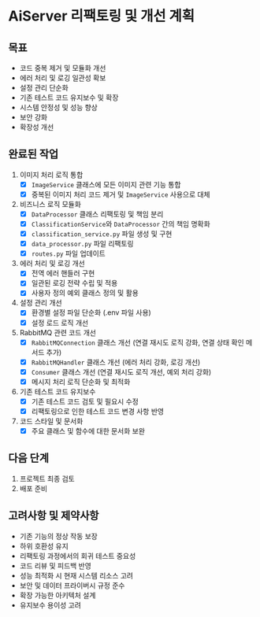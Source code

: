 
# AiServer 리팩토링 및 개선 계획

## 목표
- 코드 중복 제거 및 모듈화 개선
- 에러 처리 및 로깅 일관성 확보
- 설정 관리 단순화
- 기존 테스트 코드 유지보수 및 확장
- 시스템 안정성 및 성능 향상
- 보안 강화
- 확장성 개선

## 완료된 작업
1. 이미지 처리 로직 통합
   - [x] `ImageService` 클래스에 모든 이미지 관련 기능 통합
   - [x] 중복된 이미지 처리 코드 제거 및 `ImageService` 사용으로 대체

2. 비즈니스 로직 모듈화
   - [x] `DataProcessor` 클래스 리팩토링 및 책임 분리
   - [x] `ClassificationService`와 `DataProcessor` 간의 책임 명확화
   - [x] `classification_service.py` 파일 생성 및 구현
   - [x] `data_processor.py` 파일 리팩토링
   - [x] `routes.py` 파일 업데이트

3. 에러 처리 및 로깅 개선
   - [x] 전역 에러 핸들러 구현
   - [x] 일관된 로깅 전략 수립 및 적용
   - [x] 사용자 정의 예외 클래스 정의 및 활용

4. 설정 관리 개선
   - [x] 환경별 설정 파일 단순화 (.env 파일 사용)
   - [x] 설정 로드 로직 개선

5. RabbitMQ 관련 코드 개선
   - [x] `RabbitMQConnection` 클래스 개선 (연결 재시도 로직 강화, 연결 상태 확인 메서드 추가)
   - [x] `RabbitMQHandler` 클래스 개선 (에러 처리 강화, 로깅 개선)
   - [x] `Consumer` 클래스 개선 (연결 재시도 로직 개선, 예외 처리 강화)
   - [x] 메시지 처리 로직 단순화 및 최적화

6. 기존 테스트 코드 유지보수
   - [x] 기존 테스트 코드 검토 및 필요시 수정
   - [x] 리팩토링으로 인한 테스트 코드 변경 사항 반영

7. 코드 스타일 및 문서화
   - [x] 주요 클래스 및 함수에 대한 문서화 보완

## 다음 단계
1. 프로젝트 최종 검토
2. 배포 준비

## 고려사항 및 제약사항
- 기존 기능의 정상 작동 보장
- 하위 호환성 유지
- 리팩토링 과정에서의 회귀 테스트 중요성
- 코드 리뷰 및 피드백 반영
- 성능 최적화 시 현재 시스템 리소스 고려
- 보안 및 데이터 프라이버시 규정 준수
- 확장 가능한 아키텍처 설계
- 유지보수 용이성 고려
